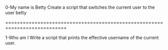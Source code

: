 0-My name is Betty
Create a script that switches the current user to the user betty

===========================================================================

1-Who am I
Write a script that prints the effective username of the current user.
